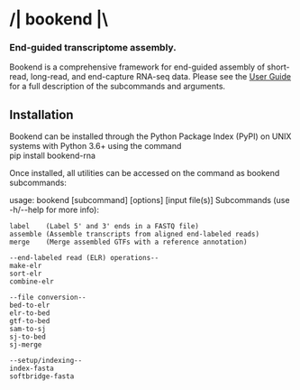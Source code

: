 # /| bookend |\\  
### End-guided transcriptome assembly.  
Bookend is a comprehensive framework for end-guided assembly of short-read, long-read, and end-capture RNA-seq data.
Please see the [User Guide](Bookend_User_Guide.pdf) for a full description of the subcommands and arguments.

## Installation  
Bookend can be installed through the Python Package Index (PyPI) on UNIX systems with Python 3.6+ using the command  
    pip install bookend-rna

Once installed, all utilities can be accessed on the command as bookend subcommands:  

usage: bookend [subcommand] [options] [input file(s)]
Subcommands (use -h/--help for more info):

    label    (Label 5' and 3' ends in a FASTQ file)
    assemble (Assemble transcripts from aligned end-labeled reads)
    merge    (Merge assembled GTFs with a reference annotation)

    --end-labeled read (ELR) operations--
    make-elr
    sort-elr
    combine-elr

    --file conversion--
    bed-to-elr
    elr-to-bed
    gtf-to-bed
    sam-to-sj
    sj-to-bed
    sj-merge

    --setup/indexing--
    index-fasta
    softbridge-fasta
  
